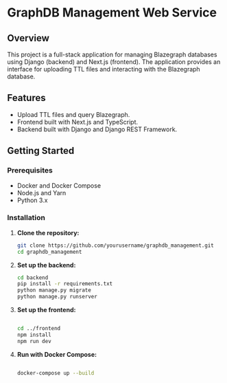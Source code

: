 # GraphDB Management Web Service

## Overview

This project is a full-stack application for managing Blazegraph databases using Django (backend) and Next.js (frontend). The application provides an interface for uploading TTL files and interacting with the Blazegraph database.

## Features

- Upload TTL files and query Blazegraph.
- Frontend built with Next.js and TypeScript.
- Backend built with Django and Django REST Framework.

## Getting Started

### Prerequisites

- Docker and Docker Compose
- Node.js and Yarn
- Python 3.x

### Installation

1. **Clone the repository:**
   ```bash
   git clone https://github.com/yourusername/graphdb_management.git
   cd graphdb_management
   ```
2. **Set up the backend:**

   ```bash
   cd backend
   pip install -r requirements.txt
   python manage.py migrate
   python manage.py runserver
   ```

3. **Set up the frontend:**

   ```bash

   cd ../frontend
   npm install
   npm run dev
   ```

4. **Run with Docker Compose:**

   ```bash

   docker-compose up --build
   ```
